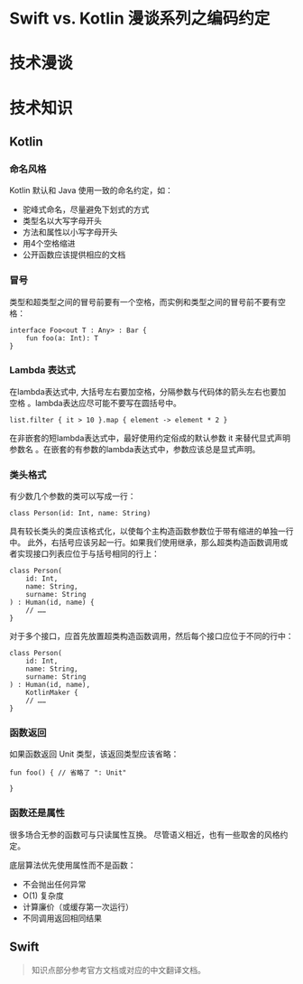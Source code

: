 # Swift vs. Kotlin 漫谈系列之编码约定


# 技术漫谈

# 技术知识
 
## Kotlin

### 命名风格

Kotlin 默认和 Java 使用一致的命名约定，如：

- 驼峰式命名，尽量避免下划式的方式
- 类型名以大写字母开头
- 方法和属性以小写字母开头 
- 用4个空格缩进
- 公开函数应该提供相应的文档


### 冒号

类型和超类型之间的冒号前要有一个空格，而实例和类型之间的冒号前不要有空格：

```
interface Foo<out T : Any> : Bar {
    fun foo(a: Int): T
}
```

### Lambda 表达式

在lambda表达式中, 大括号左右要加空格，分隔参数与代码体的箭头左右也要加空格 。lambda表达应尽可能不要写在圆括号中。

```
list.filter { it > 10 }.map { element -> element * 2 }
```

在非嵌套的短lambda表达式中，最好使用约定俗成的默认参数 it 来替代显式声明参数名 。在嵌套的有参数的lambda表达式中，参数应该总是显式声明。

### 类头格式

有少数几个参数的类可以写成一行：

```
class Person(id: Int, name: String)
```

具有较长类头的类应该格式化，以使每个主构造函数参数位于带有缩进的单独一行中。 此外，右括号应该另起一行。如果我们使用继承，那么超类构造函数调用或者实现接口列表应位于与括号相同的行上：

```
class Person(
    id: Int, 
    name: String,
    surname: String
) : Human(id, name) {
    // ……
}
```

对于多个接口，应首先放置超类构造函数调用，然后每个接口应位于不同的行中：

```
class Person(
    id: Int, 
    name: String,
    surname: String
) : Human(id, name),
    KotlinMaker {
    // ……
}
```

### 函数返回

如果函数返回 Unit 类型，该返回类型应该省略：

```
fun foo() { // 省略了 ": Unit"

}
```

### 函数还是属性

很多场合无参的函数可与只读属性互换。 尽管语义相近，也有一些取舍的风格约定。

底层算法优先使用属性而不是函数：

- 不会抛出任何异常
- O(1) 复杂度
- 计算廉价（或缓存第一次运行）
- 不同调用返回相同结果

## Swift


> 知识点部分参考官方文档或对应的中文翻译文档。

